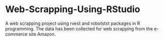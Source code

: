 # Web-Scrapping-Using-RStudio
A web scrapping project using rvest and robotstxt packages in R programming. The data has been collected for web scrapping from the e-commerce site Amazon.
